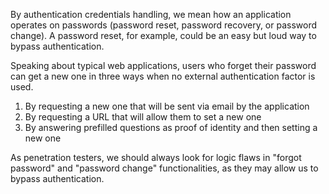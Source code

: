 By authentication credentials handling, we mean how an application operates on passwords (password reset, password recovery, or password change). A password reset, for example, could be an easy but loud way to bypass authentication.

Speaking about typical web applications, users who forget their password can get a new one in three ways when no external authentication factor is used.

1. By requesting a new one that will be sent via email by the application
2. By requesting a URL that will allow them to set a new one
3. By answering prefilled questions as proof of identity and then setting a new one

As penetration testers, we should always look for logic flaws in "forgot password" and "password change" functionalities, as they may allow us to bypass authentication.